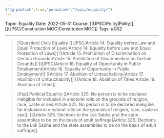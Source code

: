 ```yaml
---
{"dg-publish":true,"permalink":"/upsc/equality/"}
---
```


Topic: Equality
Date: 2022-05-31
Course: [[UPSC/Polity\|Polity]],  [[UPSC/Constitution MOC\|Constitution MOC]]
Tags: #GS2 

---

> [!Question] Civic Equality
> [[UPSC/Article 14. Equality before Law and Equal Protection of Laws\|Article 14. Equality before Law and Equal Protection of Laws]]
> [[Article 15. Prohibition of Discrimination on Certain Grounds\|Article 15. Prohibition of Discrimination on Certain Grounds]]
> [[UPSC/Article 16. Equality of Opportunity in Public Employment\|Article 16. Equality of Opportunity in Public Employment]]
> [[Article 17. Abolition of Untouchability\|Article 17. Abolition of Untouchability]]
> [[Article 18. Abolition of Titles\|Article 18. Abolition of Titles]]
> 

>[!faq] Political Equality
>[[Article 325. No person is to be declared ineligible for inclusion in electoral rolls on the grounds of religion, race, caste or sex\|Article 325. No person is to be declared ineligible for inclusion in electoral rolls on the grounds of religion, race, caste or sex]].
>[[Article 326. Elections to the Lok Sabha and the state assemblies to be on the basis of adult suffrage\|Article 326. Elections to the Lok Sabha and the state assemblies to be on the basis of adult suffrage]].


>






